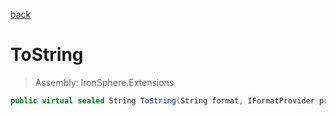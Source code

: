﻿

[back](/IronSphere.Extensions/WeekOfYearStandard)

# ToString

> Assembly: IronSphere.Extensions

```csharp
public virtual sealed String ToString(String format, IFormatProvider provider)
```



 